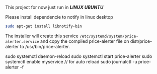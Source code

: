 This project for now just run in ***LINUX UBUNTU***

Please install dependencie to notify in linux desktop 

```sh
sudo apt-get install libnotify-bin
```

The installer will create this service ```/etc/systemd/system/price-alerter.service``` and copy the compiled price-alerter file on dist/price-alerter to /usr/bin/price-alerter.

sudo systemctl daemon-reload
sudo systemctl start price-alerter
sudo systemctl enable myservice // for auto reload 
sudo journalctl -u price-alerter -f